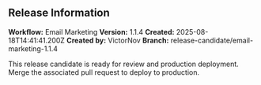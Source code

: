 ## Release Information

**Workflow:** Email Marketing
**Version:** 1.1.4
**Created:** 2025-08-18T14:41:41.200Z
**Created by:** VictorNov
**Branch:** release-candidate/email-marketing-1.1.4

This release candidate is ready for review and production deployment.
Merge the associated pull request to deploy to production.
